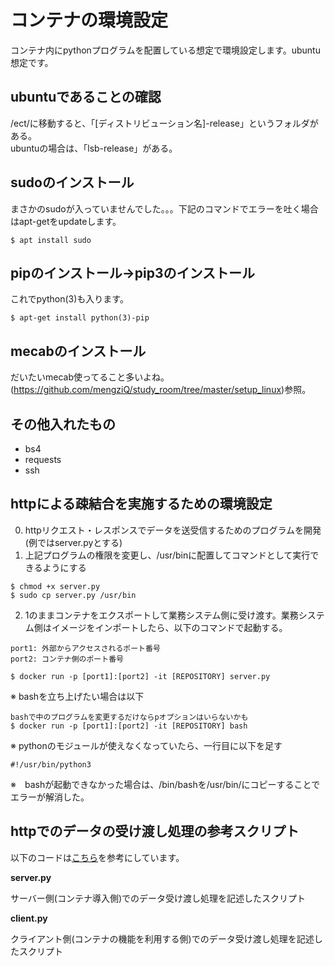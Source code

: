 # コンテナの環境設定  
コンテナ内にpythonプログラムを配置している想定で環境設定します。ubuntu想定です。  

## ubuntuであることの確認  
/ect/に移動すると、「[ディストリビューション名]-release」というフォルダがある。  
ubuntuの場合は、「lsb-release」がある。  

## sudoのインストール  
まさかのsudoが入っていませんでした。。。下記のコマンドでエラーを吐く場合はapt-getをupdateします。  
```
$ apt install sudo
```

## pipのインストール→pip3のインストール  
これでpython(3)も入ります。  
```
$ apt-get install python(3)-pip
```

## mecabのインストール  
だいたいmecab使ってること多いよね。  
(https://github.com/mengziQ/study_room/tree/master/setup_linux)参照。  

## その他入れたもの  
- bs4  
- requests  
- ssh

## httpによる疎結合を実施するための環境設定  
0. httpリクエスト・レスポンスでデータを送受信するためのプログラムを開発(例ではserver.pyとする)  
1. 上記プログラムの権限を変更し、/usr/binに配置してコマンドとして実行できるようにする  
```
$ chmod +x server.py
$ sudo cp server.py /usr/bin
```
2. 1のままコンテナをエクスポートして業務システム側に受け渡す。業務システム側はイメージをインポートしたら、以下のコマンドで起動する。   
```
port1: 外部からアクセスされるポート番号
port2: コンテナ側のポート番号

$ docker run -p [port1]:[port2] -it [REPOSITORY] server.py
```

※ bashを立ち上げたい場合は以下  
```
bashで中のプログラムを変更するだけならpオプションはいらないかも
$ docker run -p [port1]:[port2] -it [REPOSITORY] bash
```
※ pythonのモジュールが使えなくなっていたら、一行目に以下を足す  
```
#!/usr/bin/python3
```

※　bashが起動できなかった場合は、/bin/bashを/usr/bin/にコピーすることでエラーが解消した。  


## httpでのデータの受け渡し処理の参考スクリプト  
以下のコードは[こちら](https://github.com/GINK03/docker-compose-templates)を参考にしています。  

**server.py**  

サーバー側(コンテナ導入側)でのデータ受け渡し処理を記述したスクリプト  

**client.py**  

クライアント側(コンテナの機能を利用する側)でのデータ受け渡し処理を記述したスクリプト  
